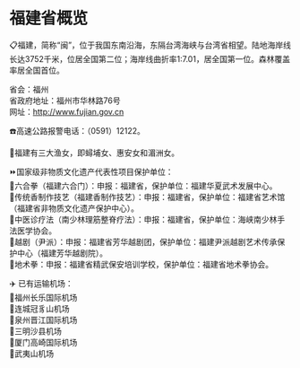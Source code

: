 # 福建省概览  
📋福建，简称“闽”，位于我国东南沿海，东隔台湾海峡与台湾省相望。陆地海岸线长达3752千米，位居全国第二位；海岸线曲折率1∶7.01，居全国第一位。森林覆盖率居全国首位。  
  
省会：福州  
省政府地址：福州市华林路76号  
网址：http://www.fujian.gov.cn  
  
☎️高速公路报警电话：（0591）12122。  
  
🧭福建有三大渔女，即蟳埔女、惠安女和湄洲女。  
  
⏩国家级非物质文化遗产代表性项目保护单位：  
🔸六合拳（福建六合门）：申报：福建省，保护单位：福建华夏武术发展中心。  
🔸传统香制作技艺（福建香制作技艺）：申报：福建省，保护单位：福建省艺术馆（福建省非物质文化遗产保护中心）。  
🔸中医诊疗法（南少林理筋整脊疗法）：申报：福建省，保护单位：海峡南少林手法医学协会。  
🔸越剧（尹派）：申报：福建省芳华越剧团，保护单位：福建尹派越剧艺术传承保护中心（福建芳华越剧院）。  
🔸地术拳：申报：福建省精武保安培训学校，保护单位：福建省地术拳协会。    
  
✈️ 已有运输机场：  
🔸福州长乐国际机场  
🔸连城冠豸山机场  
🔸泉州晋江国际机场  
🔸三明沙县机场  
🔸厦门高崎国际机场  
🔸武夷山机场  